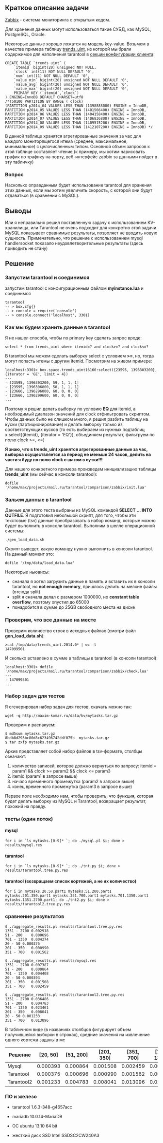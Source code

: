## Краткое описание задачи

[Zabbix](http://www.zabbix.com) - система мониторинга с открытым кодом.

Для хранения данных могут использоваться такие СУБД, как MySQL, PostgreSQL, Oracle.

Некоторые данные хорошо ложатся на модель key-value. Возьмем в качестве примера таблицу [trends_uint](http://maxim-komar.ru/data/kv/mysql.sql), из которой мы брали содержимое для наполнения tarantool в [секции конфигурации клиента](https://github.com/maxim-komar/mail.ru/tree/master/tarantool/client):

    CREATE TABLE `trends_uint` (
        `itemid` bigint(20) unsigned NOT NULL,
        `clock` int(11) NOT NULL DEFAULT '0',
        `num` int(11) NOT NULL DEFAULT '0',
        `value_min` bigint(20) unsigned NOT NULL DEFAULT '0',
        `value_avg` bigint(20) unsigned NOT NULL DEFAULT '0',
        `value_max` bigint(20) unsigned NOT NULL DEFAULT '0',
        PRIMARY KEY (`itemid`,`clock`)
    ) ENGINE=InnoDB DEFAULT CHARSET=utf8
    /*!50100 PARTITION BY RANGE ( clock)
    (PARTITION p2014_04 VALUES LESS THAN (1398888000) ENGINE = InnoDB,
    PARTITION p2014_05 VALUES LESS THAN (1401566400) ENGINE = InnoDB,
    PARTITION p2014_06 VALUES LESS THAN (1404158400) ENGINE = InnoDB,
    PARTITION p2014_07 VALUES LESS THAN (1406836800) ENGINE = InnoDB,
    PARTITION p2014_08 VALUES LESS THAN (1409515200) ENGINE = InnoDB,
    PARTITION p2014_09 VALUES LESS THAN (1412107200) ENGINE = InnoDB) */

В данной таблице хранятся агрегированные значения за час для каждого мониторящегося итема (среднее, максимальное, минимальное) с целочисленным типом. Основной объем запросов к этой таблице составляет чтение (к примеру, мы хотим нарисовать график по трафику на порту, веб-интерфейс zabbix за данными пойдет в эту табличку)

### Вопрос

Насколько оправданным будет использование tarantool для хранения этих данных, если мы хотим увеличить скорость, с которой они будут отдаваться (в сравнении с MySQL).

## Выводы

Или я неправильно решил поставленную задачу с использованием KV-хранилища, или Tarantool не очень подходит для конкретно этой задачи. MySQL показывает сравнимые результаты, позволяет не вводить новую сущность. Примечательно, что решение с использованием mysql handlersocket показало неудовлетворительные результаты (здесь приводить не стану)

## Решение

### Запустим tarantool и соединимся

запустим tarantool с конфигурационным файлом **myinstance.lua** и соединимся

    tarantool
    -- > box.cfg{}
    -- > console = require('console')
    -- > console.connect('localhost', 3301)


### Как мы будем хранить данные в tarantool

Я не нашел способа, чтобы по primary key сделать запрос вроде:

    select * from trends_uint where itemid=? and clock>=? and clock<=?

В tarantool мы можем сделать выборку select с условием **>=**, но, тогда могут попасть итемы с другим itemid. Посмотрим на живом примере:

    localhost:3301> box.space.trends_uint16160:select({23595, 1396303200}, {iterator = 'GE', limit = 4})
    ---
    - [23595, 1396303200, 59, 1, 1, 1]
    - [23595, 1396306800, 58, 1, 1, 1]
    - [23666, 1396296000, 60, 0, 0, 0]
    - [23666, 1396299600, 60, 0, 0, 0]
    ...

Поэтому я решил делать выборку по условию **EQ** для itemid, а необходимый диапазон значений для clock отфильтровать скриптом. Чтобы данных было не слишком много, я решил разбить таблицу на куски (партиционирование) и делать выборку только из соответствующих кусков (то есть выбираем из нужных подтаблиц x:select({itemid}, {iterator = 'EQ'}), объединяем результат, фильтруем по полю clock >=, <=)

**Я знаю, что в trends_uint хранятся агрегированные данные за час, выборка осуществляется за период не меньше 24 часов, делить на части я буду по полю clock с шагом в сутки!!!**

Для нашего конкретного примера произведем инициализацию таблицы **trends_uint** (мы сейчас в консоли tarantool):

    dofile '/home/max/projects/mail.ru/tarantool/comparison/zabbix/init.lua'


### Зальем данные в tarantool

Данные для этого теста выбраны из MySQL командой **SELECT ... INTO OUTFILE**.
Я подготовил небольшой скрипт, для того, чтобы эти текстовые (tsv) данные преобразовать в набор команд, которые можно будет выполнить в консоли tarantool. Выполним в шелле операционной системы:

    ./gen_load_data.sh

Скрипт выведет, какую команду нужно выполнить в консоли tarantool. На данный момент это:

    dofile '/tmp/data/load_data.lua'

Некоторые ньюансы:

- сначала я хотел загрузить данные в память и вставить их в консоли tarantool, но **not enough memory**, пришлось делить на мелкие файлы (отсюда split)
- split я сначала делал с размером 1000000, но **constant table overflow**, поэтому опустил до 65000
- понадобится в сумме до 25GB свободного места на диске

### Проверим, что все данные на месте

Проверим количество строк в исходных файлах (смотри файл **gen_load_data.sh**):

    zcat /tmp/data/trends_uint.2014.0* | wc -l
    147099501

И сколько вставлено в сумме в таблицы в tarantool (в консоли tarantool):

    localhost:3301> dofile '/home/max/projects/mail.ru/tarantool/comparison/zabbix/check.lua'
    ---
    - 147099501
    ...

### Набор задач для тестов

Я сгенерировал набор задач для тестов, скачать можно так:

    wget -q http://maxim-komar.ru/data/kv/mytasks.tar.gz

Проверим и распакуем:

    $ md5sum mytasks.tar.gz 
    8bdb8d293bc80d8c623496742ddf075b  mytasks.tar.gz
    $ tar zxfp mytasks.tar.gz

Архив представляет собой набор файлов в tsv-формате, столбцы означают:

1. количество записей, которое должно вернуться по запросу: itemid = param1 && clock >= param2 && clock <= param3
2. itemid (param1 в запросе выше)
3. начало временного промежутка (param2 в запросе выше)
4. конец временного промежутка (param3 в запросе выше)

Первое поле необходимо нам, чтобы проверить, что функция, которая будет делать выборку из MySQL и Tarantool, возвращает результат, похожий на правду.

### тесты (один поток)

#### mysql

    for i in `ls mytasks.[0-9]* `; do ./mysql.pl $i; done > results/mysql.res

#### tarantool

    for i in `ls mytasks.[0-9]* `; do ./tnt.py $i; done > results/tarantool.tree.py.res

#### tarantool (возвращаем список кортежей, а не их количество)

    for i in mytasks.20.50.part1 mytasks.51.200.part1 mytasks.201.350.part1 mytasks.351.700.part1 mytasks.701.1350.part1 mytasks.1351.2700.part1; do ./tnt2.py $i; done > results/tarantool2.tree.py.res

### сравнение результатов

    $ ./aggregate_results.pl results/tarantool.tree.py.res 
    1351 - 2700 0.002918
    51 - 200    0.000696
    701 - 1350  0.004274
    20 - 50 0.000375
    201 - 350   0.000990
    351 - 700   0.001562

    $ ./aggregate_results.pl results/mysql.res 
    1351 - 2700 0.007387
    51 - 200    0.000864
    701 - 1350  0.004408
    20 - 50 0.000393
    201 - 350   0.001508
    351 - 700   0.002459

    $ ./aggregate_results.pl results/tarantool2.tree.py.res 
    1351 - 2700 0.036486
    51 - 200    0.004783
    701 - 1350  0.023461
    201 - 350   0.008041
    20 - 50 0.001233
    351 - 700   0.013096

В табличном виде (в названиях столбцов фигурирует объем получившейся выборки в строках), средние значения на извлечение одного кортежа заданы в мс

| Решение     | [20, 50]  | [51, 200] | [201, 350] | [351, 700] | [701, 1350] | [1351, 2700] |
|-------------|-----------|-----------|------------|------------|-------------|--------------|
| Mysql       | 0.000393  | 0.000864  | 0.001508   | 0.002459   | 0.004408    | 0.007387     |
| Tarantool   | 0.000375  | 0.000696  | 0.000990   | 0.001562   | 0.004274    | 0.002918     |
| Tarantool2  | 0.001233  | 0.004783  | 0.008041   | 0.013096   | 0.023461    | 0.036486     |

### ПО и железо

- tarantool 1.6.3-348-g4657acc
- mariadb 10.0.14-MariaDB
- ОС ubuntu 13.10 64 bit

- жесткий диск SSD Intel SSDSC2CW240A3


